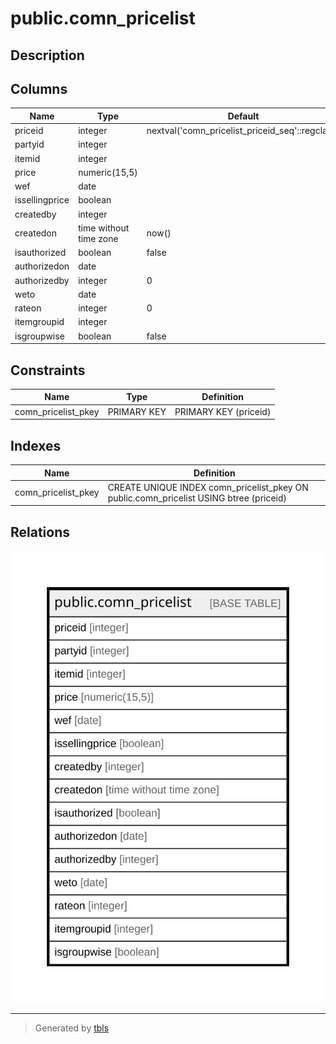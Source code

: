 # public.comn_pricelist

## Description

## Columns

| Name | Type | Default | Nullable | Children | Parents | Comment |
| ---- | ---- | ------- | -------- | -------- | ------- | ------- |
| priceid | integer | nextval('comn_pricelist_priceid_seq'::regclass) | false |  |  |  |
| partyid | integer |  | true |  |  |  |
| itemid | integer |  | true |  |  |  |
| price | numeric(15,5) |  | true |  |  |  |
| wef | date |  | true |  |  |  |
| issellingprice | boolean |  | true |  |  |  |
| createdby | integer |  | true |  |  |  |
| createdon | time without time zone | now() | true |  |  |  |
| isauthorized | boolean | false | true |  |  |  |
| authorizedon | date |  | true |  |  |  |
| authorizedby | integer | 0 | true |  |  |  |
| weto | date |  | true |  |  |  |
| rateon | integer | 0 | true |  |  |  |
| itemgroupid | integer |  | true |  |  |  |
| isgroupwise | boolean | false | true |  |  |  |

## Constraints

| Name | Type | Definition |
| ---- | ---- | ---------- |
| comn_pricelist_pkey | PRIMARY KEY | PRIMARY KEY (priceid) |

## Indexes

| Name | Definition |
| ---- | ---------- |
| comn_pricelist_pkey | CREATE UNIQUE INDEX comn_pricelist_pkey ON public.comn_pricelist USING btree (priceid) |

## Relations

![er](public.comn_pricelist.svg)

---

> Generated by [tbls](https://github.com/k1LoW/tbls)
